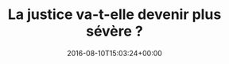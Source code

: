 ---
isIndex: false
title: La justice va-t-elle devenir plus sévère ?
date: 2016-08-10T15:03:24+00:00
concerned:
  - margot-pugliese
press:
  title: France Inter
  url: https://www.franceinter.fr/justice/la-justice-va-t-elle-devenir-plus-severe
---